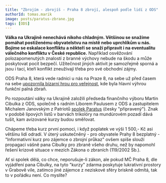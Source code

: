 ```yaml
---
title: "Zbrojím - zbrojíš - Praha 8 zbrojí, alespoň podle lidí z ODS"
authorId: tomas.marik
image: posts/paratus-zbrane.jpg
tags: [ODS]
---
```


**Válka na Ukrajině nenechává nikoho chladným. Většinou se snažíme pomáhat postiženému obyvatelstvu na místě nebo uprchlíkům u nás. Bojíme se eskalace konfliktu a někteří se snaží připravit i na eventualitu válečného konfliktu v České republice.** Například osvěžování polozapomenutých znalostí z branné výchovy nebude na škodu a může poskytovat pocit bezpečí. Užitečnost jiných aktivit je samozřejmě sporná a jsou i tací, kteří konflikt zneužívají třeba pro své obchodní zájmy.

ODS Praha 8, která vede radnici u nás na Praze 8, na sebe už před časem na sebe [upozornila bizarní hrou pro veřejnost](https://praha8.pirati.cz/aktuality/starosta-gros-a-ods-vyhlasili-bizarni-soutez-o-bodne-noze-a-pistole.html), kde byla hlavní výhrou funkční palná zbraň. 

Po rozpoutání války na Ukrajině založili předseda finančního výboru Martin Cibulka z ODS, společně s radním Liborem Paulusem z ODS a zastupitelem Michalem Janovským z Patriotů [spolek Paratus](https://www.paratus.pro) (česky "připravený"). Znak v podobě lipových listů v barvách trikolóry na mundúrovém pozadí dává tušit, kam avizované kurzy budou směřovat.

Chápeme třeba kurz první pomoci, i když poplatek ve výši 1 500,- Kč asi většinu lidí odradí. V úterý uskutečněný - pro obyvatele  Prahy 8 bezplatný - "Informativní kurz pro zájemce o zbrojní průkaz" ovšem spíše slouží propagaci vášně pana Cibulky pro zbraně všeho druhu, než by napomohl řešení krizové situace v mezích Zákona o zbraních (119/2002 Sb.). 

Ať si spolek dělá, co chce, neporušuje-li zákon, ale pokud MČ Praha 8, dle vyjádření pana Cibulky, na tyto "kurzy" zdarma poskytuje lukrativní prostory v Grabově vile, zatímco jiné zájemce z neziskové sféry briskně odmítá, tak to v pořádku není. Co myslíte? 